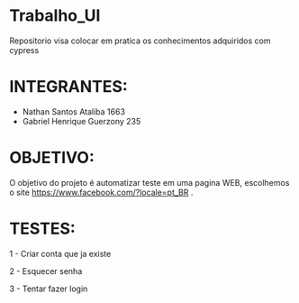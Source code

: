 # Trabalho_UI
Repositorio visa colocar em pratica os conhecimentos adquiridos com cypress

# INTEGRANTES: 
 - Nathan Santos Ataliba 1663
 - Gabriel Henrique Guerzony 235 

# OBJETIVO:
O objetivo do projeto é automatizar teste em uma pagina WEB, escolhemos o site https://www.facebook.com/?locale=pt_BR .

# TESTES:

1 - Criar conta que ja existe 

2 - Esquecer senha 

3 - Tentar fazer login
